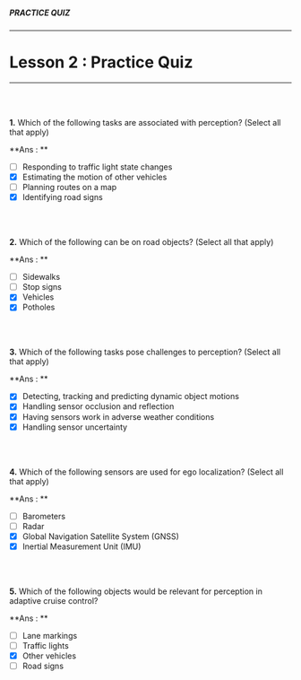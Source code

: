 ##### **PRACTICE QUIZ**

---

# **Lesson 2 : Practice Quiz**

---

<br><br>

**1.** Which of the following tasks are associated with perception? (Select all that apply)

**Ans : **

- [ ] Responding to traffic light state changes
- [x] Estimating the motion of other vehicles
- [ ] Planning routes on a map
- [x] Identifying road signs

<br><br>

**2.** Which of the following can be on road objects? (Select all that apply)

**Ans : **

- [ ] Sidewalks
- [ ] Stop signs
- [x] Vehicles
- [x] Potholes

<br><br>

**3.** Which of the following tasks pose challenges to perception? (Select all that apply) 

**Ans : **

- [x] Detecting, tracking and predicting dynamic object motions
- [x] Handling sensor occlusion and reflection
- [x] Having sensors work in adverse weather conditions
- [x] Handling sensor uncertainty

<br><br>

**4.** Which of the following sensors are used for ego localization? (Select all that apply) 

**Ans : **

- [ ] Barometers
- [ ] Radar
- [x] Global Navigation Satellite System (GNSS)
- [x] Inertial Measurement Unit (IMU)

<br><br>

**5.** Which of the following objects would be relevant for perception in adaptive cruise control?

**Ans : **

- [ ] Lane markings
- [ ] Traffic lights
- [x] Other vehicles
- [ ] Road signs
